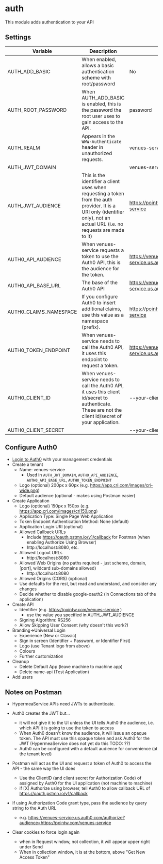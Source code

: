 # auth

This module adds authentication to your API

## Settings
| Variable               | Description                                                  | Default                                          |
|------------------------| ------------------------------------------------------------ | ------------------------------------------------ |
| AUTH_ADD_BASIC         | When enabled, allows a basic authentication scheme with root/password | No                                               |
| AUTH_ROOT_PASSWORD     | When AUTH_ADD_BASIC is enabled, this is the password the root user uses to gain access to the API. | password                                         |
| AUTH_REALM             | Appears in the `WWW-Authenticate` header in unauthorized requests. | venues-service.pointw.com                       |
| AUTH_JWT_DOMAIN        |                                                              | venues-service.us.auth0.com                     |
| AUTH_JWT_AUDIENCE      | This is the identifier a client uses when requesting a token from the auth provider.  It is a URI only (identifier only), not an actual URL (i.e. no requests are made to it) | https://pointw.com/venues-service               |
| AUTH0_API_AUDIENCE     | When venues-service requests a token to use the Auth0 API, this is the audience for the token. | https://venues-service.us.auth0.com/api/v2/     |
| AUTH0_API_BASE_URL     | The base of the Auth0 API                                    | https://venues-service.us.auth0.com/api/v2      |
| AUTH0_CLAIMS_NAMESPACE | If you configure Auth0 to insert additional claims, use this value as a namespace (prefix). | https://pointw.com/venues-service               |
| AUTH0_TOKEN_ENDPOINT   | When venues-service needs to call the Auth0 API, it uses this endpoint to request a token. | https://venues-service.us.auth0.com/oauth/token |
| AUTH0_CLIENT_ID        | When venues-service needs to call the Auth0 API, it uses this client id/secret to authenticate.  These are not the client id/secret of your application. | --your-client-id--                               |
| AUTH0_CLIENT_SECRET    |                                                              | --your-client-secret--                           |

## Configure Auth0

* [Login to Auth0](https://auth0.com/auth/login) with your management credentials
* Create a tenant
  * Name: venues-service
    * Used in  `AUTH_JWT_DOMAIN`, `AUTH0_API_AUDIENCE`, `AUTH0_API_BASE_URL`, `AUTH0_TOKEN_ENDPOINT`
  * Logo (optional) 200px x 60px
    (e.g. https://app.cri.com/images/cri-wide.png)
  * Default audience (optional - makes using Postman easier)
* Create Application
  * Logo (optional) 150px x 150px
    (e.g. https://app.cri.com/images/cri150.png)
  * Application Type: Single Page Web Application
  * Token Endpoint Authentication Method: None (default)
  * Application Login URI (optional)
  * Allowed Callback URLs
    * Include https://oauth.pstmn.io/v1/callback for Postman (when enabling Authorize Using Browser)
    * http://localhost:8080, etc.
  * Allowed Logout URLs
    * http://localhost:8080
  * Allowed Web Origins (no paths required - just scheme, domain, [port], wildcard sub-domains allowed)
    * http://localhost:8080
  * Allowed Origins (CORS) (optional)
  * Use defaults for the rest, but read and understand, and consider any changes
  * Decide whether to disable google-oauth2 (in Connections tab of the application)
* Create API
  * Identifier (e.g. https://pointw.com/venues-service )
    * use the value you specified in AUTH_JWT_AUDIENCE
  * Signing Algorithm: RS256
  * Allow Skipping User Consent (why doesn't this work?)
* Branding->Universal Login
  * Experience (New or Classic)
  * Sign in screen (Identifier + Password, or Identifier First)
  * Logo (use Tenant logo from above)
  * Colours
  * Further customization
* Cleanup
  * Delete Default App (leave machine to machine app)
  * Delete name-api (Test Application)
* Add users

## Notes on Postman
* HypermeaService APIs need JWTs to authenticate.
* Auth0 creates the JWT but…  
  * it will not give it to the UI unless the UI tells Auth0 the audience, i.e. which API it is going to use the token to access
  * When Auth0 doesn't know the audience, it will issue an opaque token.  The API must use this opaque token and ask Auth0 for the JWT (HypermeaService does not yet do this TODO: ??)
  * Auth0 can be configured with a default audience for convenience (at the tenant level)

* Postman will act as the UI and request a token of Auth0 to access the API - the same way the UI does
  * Use the ClientID (and client secret for Authorization Code) of assigned by Auth0 for the UI application (not machine to machine)
  * if [X] Authorize using browser, tell Auth0 to allow callback URL of https://oauth.pstmn.io/v1/callback

* If using Authorization Code grant type, pass the audience by query string to the Auth URL
  * e.g. https://venues-service.us.auth0.com/authorize?audience=https://pointw.com/venues-service

* Clear cookies to force login again
  * when in Request window, not collection, it will appear upper right under Send
  * When in collection window, it is at the bottom, above "Get New Access Token"
